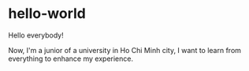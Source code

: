 # hello-world
Hello everybody!

Now, I'm a junior of a university in Ho Chi Minh city, I want to learn from everything to enhance my experience.

